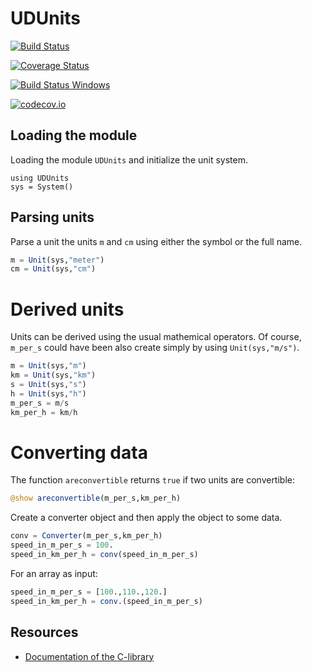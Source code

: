 # UDUnits

[![Build Status](https://travis-ci.org/Alexander-Barth/UDUnits.jl.svg?branch=master)](https://travis-ci.org/Alexander-Barth/UDUnits.jl)

[![Coverage Status](https://coveralls.io/repos/Alexander-Barth/UDUnits.jl/badge.svg?branch=master&service=github)](https://coveralls.io/github/Alexander-Barth/UDUnits.jl?branch=master)

[![Build Status Windows](https://ci.appveyor.com/api/projects/status/github/Alexander-Barth/UDUnits.jl?branch=master&svg=true)](https://ci.appveyor.com/project/Alexander-Barth/udunits-jl)

[![codecov.io](http://codecov.io/github/Alexander-Barth/UDUnits.jl/coverage.svg?branch=master)](http://codecov.io/github/Alexander-Barth/UDUnits.jl?branch=master)

## Loading the module

Loading the module `UDUnits` and initialize the unit system.
```
using UDUnits
sys = System()
```

## Parsing units

Parse a unit the units `m` and `cm` using either the symbol or the full name.

```julia
m = Unit(sys,"meter")
cm = Unit(sys,"cm")
```

# Derived units

Units can be derived using the usual mathemical operators. Of course, `m_per_s` could have been also create simply by using `Unit(sys,"m/s")`.


```julia
m = Unit(sys,"m")
km = Unit(sys,"km")
s = Unit(sys,"s")
h = Unit(sys,"h")
m_per_s = m/s
km_per_h = km/h
```

# Converting data

The function `areconvertible` returns `true` if two units are convertible:

```julia
@show areconvertible(m_per_s,km_per_h)
```

Create a converter object and then apply the object to some data.

```julia
conv = Converter(m_per_s,km_per_h)
speed_in_m_per_s = 100.
speed_in_km_per_h = conv(speed_in_m_per_s)
```

For an array as input:

```julia
speed_in_m_per_s = [100.,110.,120.]
speed_in_km_per_h = conv.(speed_in_m_per_s)
```


## Resources

* [Documentation of the C-library](http://www.unidata.ucar.edu/software/udunits/udunits-2.2.25/doc/udunits/udunits2lib.html#UDUNITS-Library)
